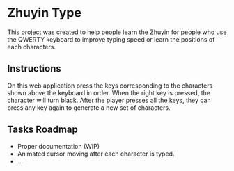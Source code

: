 # Zhuyin Type

This project was created to help people learn the Zhuyin for people who use the QWERTY keyboard to improve typing speed
or learn the positions of each characters. 

## Instructions

On this web application press the keys corresponding to the characters shown above the keyboard in order.
When the right key is pressed, the character will turn black. After the player presses all the keys, they can
press any key again to generate a new set of characters.


## Tasks Roadmap
* Proper documentation (WIP)
* Animated cursor moving after each character is typed.
* ...
